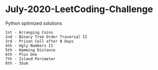 # July-2020-LeetCoding-Challenge
Python optimized solutions
```
1st - Arranging Coins
2nd - Binary Tree Order Traversal II
3rd - Prison Cell after N Days
4th - Ugly Numbers II
5th - Hamming Distance
6th - Plus One
7th - Island Perimeter
8th - 3Sum
```

